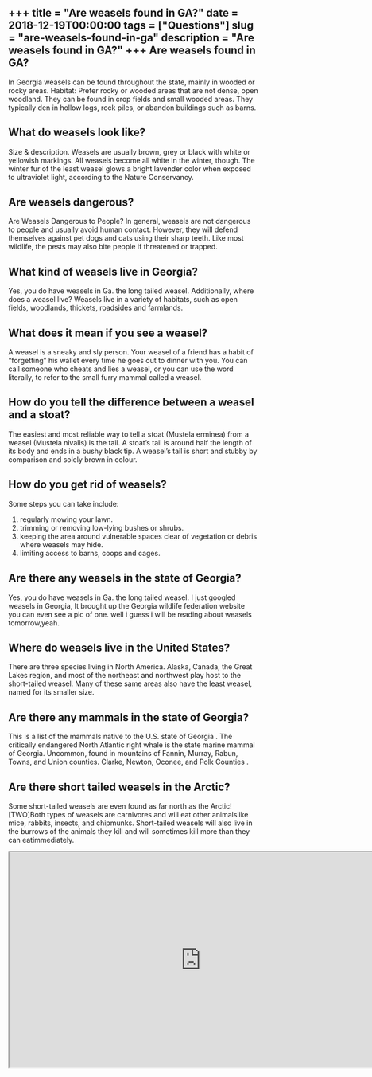 +++
title = "Are weasels found in GA?"
date = 2018-12-19T00:00:00
tags = ["Questions"]
slug = "are-weasels-found-in-ga"
description = "Are weasels found in GA?"
+++
Are weasels found in GA?
------------------------

In Georgia weasels can be found throughout the state, mainly in wooded or rocky areas. Habitat: Prefer rocky or wooded areas that are not dense, open woodland. They can be found in crop fields and small wooded areas. They typically den in hollow logs, rock piles, or abandon buildings such as barns.

What do weasels look like?
--------------------------

Size &amp; description. Weasels are usually brown, grey or black with white or yellowish markings. All weasels become all white in the winter, though. The winter fur of the least weasel glows a bright lavender color when exposed to ultraviolet light, according to the Nature Conservancy.

Are weasels dangerous?
----------------------

Are Weasels Dangerous to People? In general, weasels are not dangerous to people and usually avoid human contact. However, they will defend themselves against pet dogs and cats using their sharp teeth. Like most wildlife, the pests may also bite people if threatened or trapped.

What kind of weasels live in Georgia?
-------------------------------------

Yes, you do have weasels in Ga. the long tailed weasel. Additionally, where does a weasel live? Weasels live in a variety of habitats, such as open fields, woodlands, thickets, roadsides and farmlands.

What does it mean if you see a weasel?
--------------------------------------

A weasel is a sneaky and sly person. Your weasel of a friend has a habit of “forgetting” his wallet every time he goes out to dinner with you. You can call someone who cheats and lies a weasel, or you can use the word literally, to refer to the small furry mammal called a weasel.

How do you tell the difference between a weasel and a stoat?
------------------------------------------------------------

The easiest and most reliable way to tell a stoat (Mustela erminea) from a weasel (Mustela nivalis) is the tail. A stoat’s tail is around half the length of its body and ends in a bushy black tip. A weasel’s tail is short and stubby by comparison and solely brown in colour.

How do you get rid of weasels?
------------------------------

Some steps you can take include:

1. regularly mowing your lawn.
2. trimming or removing low-lying bushes or shrubs.
3. keeping the area around vulnerable spaces clear of vegetation or debris where weasels may hide.
4. limiting access to barns, coops and cages.

Are there any weasels in the state of Georgia?
----------------------------------------------

Yes, you do have weasels in Ga. the long tailed weasel. I just googled weasels in Georgia, It brought up the Georgia wildlife federation website you can even see a pic of one. well i guess i will be reading about weasels tomorrow,yeah.

Where do weasels live in the United States?
-------------------------------------------

There are three species living in North America. Alaska, Canada, the Great Lakes region, and most of the northeast and northwest play host to the short-tailed weasel. Many of these same areas also have the least weasel, named for its smaller size.

Are there any mammals in the state of Georgia?
----------------------------------------------

This is a list of the mammals native to the U.S. state of Georgia . The critically endangered North Atlantic right whale is the state marine mammal of Georgia. Uncommon, found in mountains of Fannin, Murray, Rabun, Towns, and Union counties. Clarke, Newton, Oconee, and Polk Counties .

Are there short tailed weasels in the Arctic?
---------------------------------------------

Some short-tailed weasels are even found as far north as the Arctic! \[TWO\]Both types of weasels are carnivores and will eat other animalslike mice, rabbits, insects, and chipmunks. Short-tailed weasels will also live in the burrows of the animals they kill and will sometimes kill more than they can eatimmediately.

<iframe allow="accelerometer; autoplay; clipboard-write; encrypted-media; gyroscope; picture-in-picture" allowfullscreen="" class="__youtube_prefs__  epyt-is-override  no-lazyload" data-no-lazy="1" data-origheight="433" data-origwidth="770" data-skipgform_ajax_framebjll="" height="433" id="_ytid_94855" loading="lazy" src="https://www.youtube.com/embed/Mg3UG9aOo3E?enablejsapi=1&autoplay=0&cc_load_policy=0&cc_lang_pref=&iv_load_policy=1&loop=0&modestbranding=0&rel=1&fs=1&playsinline=0&autohide=2&theme=dark&color=red&controls=1&" title="YouTube player" width="770"></iframe>